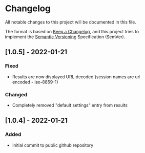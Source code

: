 # Changelog

All notable changes to this project will be documented in this file.

The format is based on [Keep a Changelog](https://keepachangelog.com/en/1.0.0/),
and this project tries to implement the [Semantic Versioning](https://semver.org/spec/v2.0.0.html) Specification (SemVer).


## [1.0.5] - 2022-01-21
### Fixed
- Results are now displayed URL decoded (session names are url encoded - iso-8859-1)

### Changed
- Completely removed "default settings" entry from results

## [1.0.4] - 2022-01-21
### Added
- Initial commit to public github repository